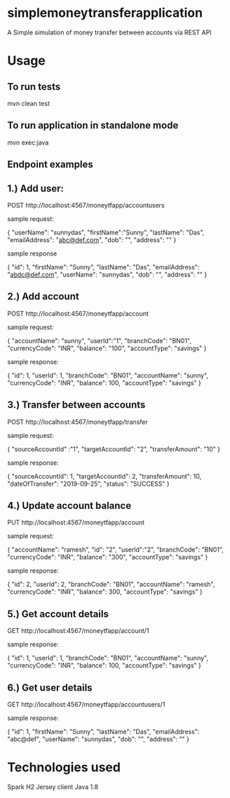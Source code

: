 # simplemoneytransferapplication
A Simple simulation of money transfer between accounts via REST API

# Usage

## To run tests

mvn clean test

## To run application in standalone mode

mvn exec:java

## Endpoint examples

## 1.) Add user:

POST http://localhost:4567/moneytfapp/accountusers

sample request:

{
	"userName": "sunnydas",
	"firstName":"Sunny",
	"lastName": "Das",
	"emailAddress": "abc@def.com",
	"dob": "",
	"address": ""
}

sample response

{
    "id": 1,
    "firstName": "Sunny",
    "lastName": "Das",
    "emailAddress": "abdc@def.com",
    "userName": "sunnydas",
    "dob": "",
    "address": ""
}

## 2.) Add account

POST http://localhost:4567/moneytfapp/account

sample request:

{
	"accountName": "sunny",
	"userId":"1",
	"branchCode": "BN01",
	"currencyCode": "INR",
	"balance": "100",
	"accountType": "savings"
}

sample response:

{
    "id": 1,
    "userId": 1,
    "branchCode": "BN01",
    "accountName": "sunny",
    "currencyCode": "INR",
    "balance": 100,
    "accountType": "savings"
}

## 3.) Transfer between accounts

POST http://localhost:4567/moneytfapp/transfer

sample request:

{
	"sourceAccountId" :"1",
	"targetAccountId": "2",
	"transferAmount": "10"
}

sample response:

{
    "sourceAccountId": 1,
    "targetAccountId": 2,
    "transferAmount": 10,
    "dateOfTransfer": "2019-09-25",
    "status": "SUCCESS"
}

## 4.) Update account balance

PUT http://localhost:4567/moneytfapp/account

sample request:

{
	"accountName": "ramesh",
	"id": "2",
	"userId":"2",
	"branchCode": "BN01",
	"currencyCode": "INR",
	"balance": "300",
	"accountType": "savings"
}

sample response:

{
    "id": 2,
    "userId": 2,
    "branchCode": "BN01",
    "accountName": "ramesh",
    "currencyCode": "INR",
    "balance": 300,
    "accountType": "savings"
}

## 5.) Get account details

GET http://localhost:4567/moneytfapp/account/1

sample response:

{
    "id": 1,
    "userId": 1,
    "branchCode": "BN01",
    "accountName": "sunny",
    "currencyCode": "INR",
    "balance": 100,
    "accountType": "savings"
}

## 6.) Get user details

GET http://localhost:4567/moneytfapp/accountusers/1

sample response:

{
    "id": 1,
    "firstName": "Sunny",
    "lastName": "Das",
    "emailAddress": "abc@def",
    "userName": "sunnydas",
    "dob": "",
    "address": ""
}

# Technologies used

Spark
H2
Jersey client
Java 1.8
